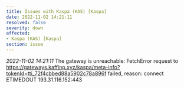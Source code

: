```yaml
---
title: Issues with Kaspa (KAS) [Kaspa]
date: 2022-11-02 14:21:11
resolved: false
severity: down
affected:
- Kaspa (KAS) [Kaspa]
section: issue
---
```


*2022-11-02 14:21:11* The gateway is unreachable: FetchError request to https://gateways.kaffinp.xyz/kaspa/meta-info?tokenId=tti_72f4cbbed88a5902c78a896f failed, reason: connect ETIMEDOUT 193.31.116.152:443